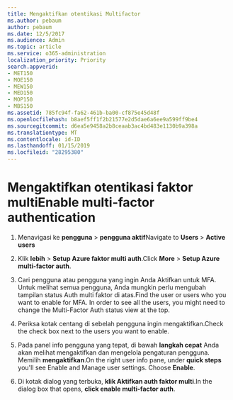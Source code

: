 ```yaml
---
title: Mengaktifkan otentikasi Multifactor
ms.author: pebaum
author: pebaum
ms.date: 12/5/2017
ms.audience: Admin
ms.topic: article
ms.service: o365-administration
localization_priority: Priority
search.appverid:
- MET150
- MOE150
- MEW150
- MED150
- MOP150
- MBS150
ms.assetid: 785fc94f-fa62-461b-ba00-cf875e45d48f
ms.openlocfilehash: b8aef5ff1f2b21577e2d5dae6a6ee9a599ff9be4
ms.sourcegitcommit: d6ea5e9458a2b8ceaab3ac4bd483e1130b9a398a
ms.translationtype: MT
ms.contentlocale: id-ID
ms.lasthandoff: 01/15/2019
ms.locfileid: "28295380"
---
```

# <a name="enable-multi-factor-authentication"></a><span data-ttu-id="6552d-102">Mengaktifkan otentikasi faktor multi</span><span class="sxs-lookup"><span data-stu-id="6552d-102">Enable multi-factor authentication</span></span>

1. <span data-ttu-id="6552d-103">Menavigasi ke **pengguna** \> **pengguna aktif**</span><span class="sxs-lookup"><span data-stu-id="6552d-103">Navigate to **Users** \> **Active users**</span></span>
    
2. <span data-ttu-id="6552d-104">Klik **lebih** \> **Setup Azure faktor multi auth**.</span><span class="sxs-lookup"><span data-stu-id="6552d-104">Click **More** \> **Setup Azure multi-factor auth**.</span></span> 
    
3. <span data-ttu-id="6552d-p101">Cari pengguna atau pengguna yang ingin Anda Aktifkan untuk MFA. Untuk melihat semua pengguna, Anda mungkin perlu mengubah tampilan status Auth multi faktor di atas.</span><span class="sxs-lookup"><span data-stu-id="6552d-p101">Find the user or users who you want to enable for MFA. In order to see all the users, you might need to change the Multi-Factor Auth status view at the top.</span></span>
    
4. <span data-ttu-id="6552d-107">Periksa kotak centang di sebelah pengguna ingin mengaktifkan.</span><span class="sxs-lookup"><span data-stu-id="6552d-107">Check the check box next to the users you want to enable.</span></span>
    
5.  <span data-ttu-id="6552d-p102">Pada panel info pengguna yang tepat, di bawah **langkah cepat** Anda akan melihat mengaktifkan dan mengelola pengaturan pengguna. Memilih **mengaktifkan**.</span><span class="sxs-lookup"><span data-stu-id="6552d-p102">On the right user info pane, under **quick steps** you'll see Enable and Manage user settings. Choose **Enable**.</span></span> 
    
6. <span data-ttu-id="6552d-110">Di kotak dialog yang terbuka, **klik Aktifkan auth faktor multi**.</span><span class="sxs-lookup"><span data-stu-id="6552d-110">In the dialog box that opens, **click enable multi-factor auth**.</span></span> 
    

